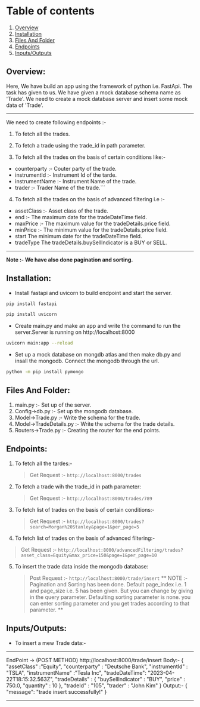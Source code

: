 # Table of contents
1. [Overview](#Overview)
2. [Installation](#Installation)
3. [Files And Folder](#Files-And-Folder)
4. [Endpoints](#Enpoints)
5. [Inputs/Outputs](#Inputs/Outputs)


## Overview:
Here, We have build an app using the framework of python i.e. FastApi. The task has given to us. We have given a mock database schema name as 'Trade'. We need to create a mock database server and insert some mock data of 'Trade'.

***
 We need to create following endpoints :-
 1. To fetch all the trades.
 
 2. To fetch a trade using the trade_id in path parameter.
 
 3. To fetch all the trades on the basis of certain conditions like:-
   * counterparty :- Couter party of the trade.
   * instrumentId :- Instrument Id of the tarde.
   * instrumentName :- Instrument Name of the trade.
   * trader :- Trader Name of the trade.```
   
 4. To fetch all the trades on the basis of advanced filtering i.e :-
 
   * assetClass :- Asset class of the trade.
   * end :- The maximum date for the tradeDateTime field.
   * maxPrice :- The maximum value for the tradeDetails.price field.
   * minPrice :-	The minimum value for the tradeDetails.price field.
   * start	The minimum date for the tradeDateTime field.
   * tradeType	The tradeDetails.buySellIndicator is a BUY or SELL.
***
**Note :- We have also done pagination and sorting.**  

## Installation:
* Install fastapi and uvicorn to build endpoint and start the server.
 ```bash
pip install fastapi
```
```bash
pip install uvicorn
```
* Create main.py and make an app and write the command to run the server.Server is running on http://localhost:8000
```bash
uvicorn main:app --reload
 ```
* Set up a mock database on mongdb atlas and then make db.py and insall the mongodb. Connect the mongodb through the url.
```bash
python -m pip install pymongo
```
## Files And Folder:
1. main.py :- Set up of the server.
2. Config->db.py :- Set up the mongodb database.
3. Model->Trade.py :- Write the schema for the trade.
4. Model->TradeDetails.py :- Write the schema for the trade details.
5. Routers->Trade.py :- Creating the router for the end points.

## Endpoints:
1. To fetch all the tardes:-
   > Get Request :- ```http://localhost:8000/trades```
2. To fetch a trade wih the trade_id in path parameter:
   > Get Request :-  ```http://localhost:8000/trades/789```
3. To fetch list of trades on the basis of certain conditions:-  
   > Get Request :-  ```http://localhost:8000/trades?search=Morgan%20Stanley&page=1&per_page=5```
4. To fetch list of trades on the basis of advanced filtering:-
  > Get Request :-  ```http://localhost:8000/advancedFiltering/trades?asset_class=Equity&max_price=150&page=1&per_page=10```
5. To insert the trade data inside the mongodb database:
   > Post Request :- ```http://localhost:8000/trade/insert```
** NOTE :- Pagination and Sorting has been done. Default page_index i.e. 1 and page_size i.e. 5 has been given. But you can change by giving in the query parameter. Defaulting sorting parameter is none. you can enter sorting parameter and you get  trades according to that parameter. **

## Inputs/Outputs:
* To insert a mew Trade data:-
***
EndPoint -> (POST METHOD) http://localhost:8000/trade/insert
Body:- 
{
"assetClass" :"Equity",
"counterparty" : "Deutsche Bank",
"instrumentId" : "TSLA",
"instrumentName" :"Tesla Inc",
"tradeDateTime": "2023-04-22T18:15:32.563Z",
"tradeDetails" : {
"buySellIndicator" : "BUY",
"price" : 750.0,
"quantity" : 10
},
"tradeId" : "105",
"trader" : "John Kim"
}
Output:- 
{
  "message": "trade insert successfully!"
}
***

 

